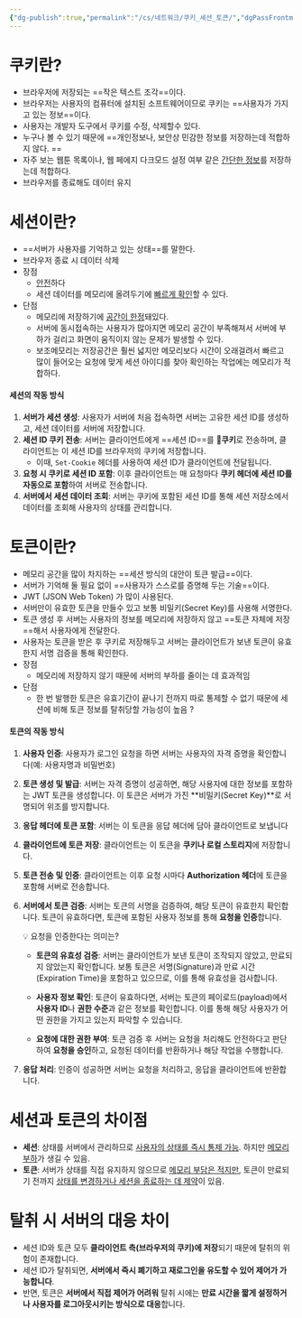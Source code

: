 ```yaml
---
{"dg-publish":true,"permalink":"/cs/네트워크/쿠키_세션_토큰/","dgPassFrontmatter":true,"noteIcon":"","created":"2024-11-06T03:53:09.120+09:00","updated":"2024-11-06T06:08:15.291+09:00"}
---
```



# 쿠키란?
- 브라우저에 저장되는 ==작은 텍스트 조각==이다.
- 브라우저는 사용자의 컴퓨터에 설치된 소프트웨어이므로 쿠키는 ==사용자가 가지고 있는 정보==이다.
- 사용자는 개발자 도구에서 쿠키를 수정, 삭제할수 있다.
- 누구나 볼 수 있기 때문에 ==개인정보나, 보안상 민감한 정보를 저장하는데 적합하지 않다. ==
- 자주 보는 웹툰 목록이나, 웹 페에지 다크모드 설정 여부 같은 <u>간단한 정보</u>를 저장하는데 적합하다. 
- 브라우저를 종료해도 데이터 유지


# 세션이란?
- ==서버가 사용자를 기억하고 있는 상태==를 말한다. 
- 브라우저 종료 시 데이터 삭제
- 장점
	- <u>안전</u>하다
	- 세션 데이터를 메모리에 올려두기에 <u>빠르게 확인</u>할 수 있다. 
- 단점
	- 메모리에 저장하기에 <u>공간이 한정</u>돼있다. 
	- 서버에 동시접속하는 사용자가 많아지면 메모리 공간이 부족해져서 서버에 부하가 걸리고 화면이 움직이지 않는 문제가 발생할 수 있다. 
	- 보조메모리는 저장공간은 훨씬 넓지만 메모리보다 시간이 오래걸려서 빠르고 많이 들어오는 요청에 맞게 세션 아이디를 찾아 확인하는 작업에는 메모리가 적합하다.


#### 세션의 작동 방식

1. **서버가 세션 생성**: 사용자가 서버에 처음 접속하면 서버는 고유한 세션 ID를 생성하고, 세션 데이터를 서버에 저장합니다.
2. **세션 ID 쿠키 전송**: 서버는 클라이언트에게 ==세션 ID==를 🍪**쿠키**로 전송하며, 클라이언트는 이 세션 ID를 브라우저의 쿠키에 저장합니다.
	- 이때, `Set-Cookie` 헤더를 사용하여 세션 ID가 클라이언트에 전달됩니다.
3. **요청 시 쿠키로 세션 ID 포함**: 이후 클라이언트는 매 요청마다 **쿠키 헤더에 세션 ID를 자동으로 포함**하여 서버로 전송합니다.
4. **서버에서 세션 데이터 조회**: 서버는 쿠키에 포함된 세션 ID를 통해 세션 저장소에서 데이터를 조회해 사용자의 상태를 관리합니다.

# 토큰이란?
- 메모리 공간을 많이 차지하는 ==세션 방식의 대안이 토큰 발급==이다. 
- 서버가 기억해 둘 필요 없이 ==사용자가 스스로를 증명해 두는 기술==이다. 
-  JWT (JSON Web Token) 가 많이 사용된다.
- 서버만이 유효한 토큰을 만들수 있고 보통 비밀키(Secret Key)를 사용해 서명한다.
- 토큰 생성 후 서버는 사용자의 정보를 메모리에 저장하지 않고 ==토큰 자체에 저장==해서 사용자에게 전달한다.
- 사용자는 토큰을 받은 후 쿠키로 저장해두고 서버는 클라이언트가 보낸 토큰이 유효한지 서명 검증을 통해 확인한다.
- 장점
	- 메모리에 저장하지 않기 때문에 서버의 부하를 줄이는 데 효과적임
- 단점
	-  한 번 발행한 토큰은 유효기간이 끝나기 전까지 따로 통제할 수 없기 때문에 세션에 비해 토큰 정보를 탈취당할 가능성이 높음 ?

#### 토큰의 작동 방식

1. **사용자 인증**: 사용자가 로그인 요청을 하면 서버는 사용자의 자격 증명을 확인합니다(예: 사용자명과 비밀번호)

2. **토큰 생성 및 발급**: 서버는 자격 증명이 성공하면, 해당 사용자에 대한 정보를 포함하는 JWT 토큰을 생성합니다. 이 토큰은 서버가 가진 **비밀키(Secret Key)**로 서명되어 위조를 방지합니다.

3. **응답 헤더에 토큰 포함**: 서버는 이 토큰을 응답 헤더에 담아 클라이언트로 보냅니다
 
4. **클라이언트에 토큰 저장**: 클라이언트는 이 토큰을 **쿠키나 로컬 스토리지**에 저장합니다.
 
5. **토큰 전송 및 인증**: 클라이언트는 이후 요청 시마다 **Authorization 헤더**에 토큰을 포함해 서버로 전송합니다.
 
6. **서버에서 토큰 검증**: 서버는 토큰의 서명을 검증하여, 해당 토큰이 유효한지 확인합니다. 토큰이 유효하다면, 토큰에 포함된 사용자 정보를 통해 **요청을 인증**합니다.

	💡 요청을 인증한다는 의미는? 
	
	-  **토큰의 유효성 검증**: 서버는 클라이언트가 보낸 토큰이 조작되지 않았고, 만료되지 않았는지 확인합니다. 보통 토큰은 서명(Signature)과 만료 시간(Expiration Time)을 포함하고 있으므로, 이를 통해 유효성을 검사합니다.
	
	- **사용자 정보 확인**: 토큰이 유효하다면, 서버는 토큰의 페이로드(payload)에서 **사용자 ID**나 **권한 수준**과 같은 정보를 확인합니다. 이를 통해 해당 사용자가 어떤 권한을 가지고 있는지 파악할 수 있습니다.
	
	-  **요청에 대한 권한 부여**: 토큰 검증 후 서버는 요청을 처리해도 안전하다고 판단하여 **요청을 승인**하고, 요청된 데이터를 반환하거나 해당 작업을 수행합니다.
    
7. **응답 처리**: 인증이 성공하면 서버는 요청을 처리하고, 응답을 클라이언트에 반환합니다.



# 세션과 토큰의 차이점

- **세션**: 상태를 서버에서 관리하므로 <u>사용자의 상태를 즉시 통제 가능</u>. 하지만 <u>메모리 부하</u>가 생길 수 있음.
- **토큰**: 서버가 상태를 직접 유지하지 않으므로 <u>메모리 부담은 적지만</u>, 토큰이 만료되기 전까지 <u>상태를 변경하거나 세션을 종료하는 데 제약</u>이 있음.


# 탈취 시 서버의 대응 차이

- 세션 ID와 토큰 모두 **클라이언트 측(브라우저의 쿠키)에 저장**되기 때문에 탈취의 위험이 존재합니다.
- 세션 ID가 탈취되면, **서버에서 즉시 폐기하고 재로그인을 유도할 수 있어 제어가 가능합니다**.
- 반면, 토큰은 **서버에서 직접 제어가 어려워** 탈취 시에는 **만료 시간을 짧게 설정하거나 사용자를 로그아웃시키는 방식으로 대응**합니다.
